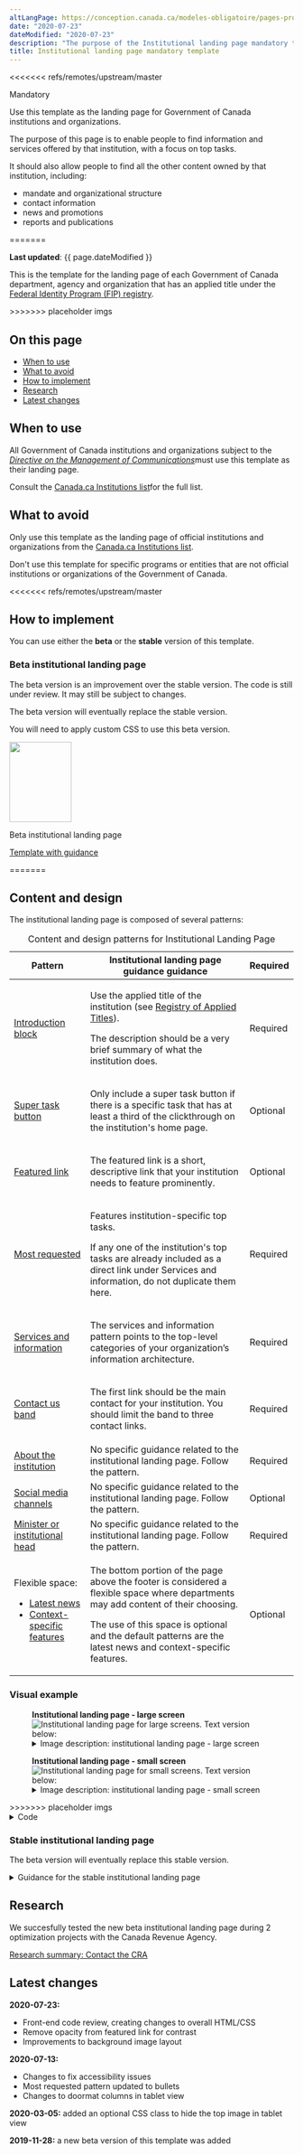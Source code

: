 ```yaml
---
altLangPage: https://conception.canada.ca/modeles-obligatoire/pages-profil-institutionnel.html
date: "2020-07-23"
dateModified: "2020-07-23"
description: "The purpose of the Institutional landing page mandatory template is to enable people to find information and services offered by that institution, with a focus on top tasks."
title: Institutional landing page mandatory template
---
```

<<<<<<< refs/remotes/upstream/master
<p><span class="label label-danger">Mandatory</span></p>
<p>Use this template as the landing page for Government of Canada institutions and organizations.</p>
<p>The purpose of this page is to enable people to find information and services offered by that institution, with a focus on top tasks.</p>
<p>It should also allow people to find all the other content owned by that institution, including:</p>
<ul>
  <li>mandate and organizational structure</li>
  <li>contact information</li>
  <li>news and promotions</li>
  <li>reports and publications</li>
</ul>
=======
<p><strong>Last updated</strong>: {{ page.dateModified }}</p>
<p>This is the template for the landing page of each Government of Canada department, agency and organization that has an applied title under the <a href="https://www.tbs-sct.canada.ca/ap/fip-pcim/reg-eng.asp">Federal Identity Program (FIP) registry</a>.</p>
<div class="pattern-demo mrgn-tp-lg mrgn-bttm-xl"><img src="../images/ilp-cropped.png" class="img-responsive" alt="" /></div>
>>>>>>> placeholder imgs
<section>
  <h2>On this page</h2>
  <ul>
    <li><a href="#use">When to use</a></li>
    <li><a href="#avoid">What to avoid</a></li>
    <li><a href="#specifications">How to implement</a></li>
    <li><a href="#research">Research</a></li>
    <li><a href="#changes">Latest changes</a></li>
  </ul>
</section>
<section>
  <h2 id="use">When to use</h2>
  <p>All Government of Canada institutions and organizations subject to the <a href="http://www.tbs-sct.gc.ca/pol/doc-eng.aspx?id=30682"><cite>Directive on the Management of Communications</cite></a>must use this template as their landing page.
  <p>Consult the <a href="https://www.canada.ca/en/government/about/design-system/institutions-list.html">Canada.ca Institutions list</a>for the full list.</p>
  </p>
</section>
<section>
  <h2 id="avoid">What to avoid</h2>
  <p>Only use this template as the landing page of official institutions and organizations from the <a href="https://www.canada.ca/en/government/about/design-system/institutions-list.html">Canada.ca Institutions list</a>.</p>
  <p>Don't use this template for specific programs or entities that are not official institutions or organizations of the Government of Canada.</p>
</section>
<section>
<<<<<<< refs/remotes/upstream/master
  <h2 id="specifications">How to implement</h2>
  <p>You can use either the <strong>beta</strong> or the <strong>stable</strong> version of this template.</p>
  <section>
    <h3>Beta institutional landing page</h3>
    <p>The beta version is an improvement over the stable version. The code is still under review. It may still be subject to changes.</p>
    <p>The beta version will eventually replace the stable version.</p>
    <p>You will need to apply custom CSS to use this beta version.</p>
    <div class="row mrgn-tp-lg mrgn-bttm-lg">
      <div class="col-xs-10 col-md-8 col-lg-8">
        <div class="gc-dwnld">
          <div class="row">
            <div class="col-xs-10 col-sm-3 col-lg-2">
              <p><a class="gc-dwnld-lnk" href="../coded-layout/institutional_landing_page_guidance.html"><img alt="" class="thumbnail gc-dwnld-img" height="142" src="../images/ip-img-cropped.png" width="110"/></a></p>
            </div>
            <div class="col-xs-12 col-sm-9 col-lg-10">
              <p class="mrgn-tp-md lead"><span>Beta institutional landing page</span></p>
              <p><a class="btn btn-call-to-action" href="../coded-layout/institutional_landing_page_guidance.html">Template with guidance</a></p>
            </div>
          </div>
        </div>
      </div>
=======
    <h2 id="design">Content and design</h2>
    <p>The institutional landing page is composed of several patterns:</p>
   <div class="row mrgn-tp-lg">
  <div class="col-md-12">
    <div class="panel panel-default">
      <table class="table table-striped" id="ilp-01" aria-live="polite">
        <caption class="wb-inv">
        Content and design patterns for Institutional Landing Page
        </caption>
        <thead>
          <tr>
            <th class="col-md-3">Pattern</th>
            <th class="col-md-7">Institutional landing page guidance guidance</th>
            <th class="col-md-2 text-center">Required</th>
          </tr>
        </thead>
        <tbody>
          <tr>
            <td><a href="#">Introduction block</a></td>
            <td><p>Use the applied title of the institution (see <a href="https://www.tbs-sct.gc.ca/hgw-cgf/oversight-surveillance/communications/fip-pcim/reg-eng.asp">Registry of Applied Titles</a>).</p>
              <p>The description should be a very brief summary of what the institution does.</p></td>
            <td class="text-center"><span class="far fa-check-circle text-success"></span><span class="wb-inv"> Required</span></td>
          </tr>
          <tr>
            <td><a href="#">Super task button</a></td>
            <td><p>Only include a super task button if there is a specific task that has at least a third of the clickthrough on the institution's home page.</p></td>
            <td class="text-center">Optional</td>
          </tr>
          <tr>
            <td><a href="#">Featured link</a></td>
            <td><p>The featured link is a short, descriptive link that your institution needs to feature prominently.</p></td>
            <td class="text-center">Optional</td>
          </tr>
          <tr>
            <td><a href="#">Most requested</a></td>
            <td><p>Features institution-specific top tasks.</p>
              <p>If any one of the institution's top tasks are already included as a direct link under Services and information, do not duplicate them here.</p></td>
            <td class="text-center"><span class="far fa-check-circle text-success"></span><span class="wb-inv"> Required</span></td>
          </tr>
          <tr>
            <td><a href="#">Services and information</a></td>
            <td><p>The services and information pattern points to the top-level categories of your organization’s information architecture.</p></td>
            <td class="text-center"><span class="far fa-check-circle text-success"></span><span class="wb-inv"> Required</span></td>
          </tr>
          <tr>
            <td><a href="#">Contact us band</a></td>
            <td><p>The first link should be the main contact for your institution. You should limit the band to three contact links.</p></td>
            <td class="text-center"><span class="far fa-check-circle text-success"></span><span class="wb-inv"> Required</span></td>
          </tr>
          <tr>
            <td><a href="#">About the institution</a></td>
            <td>No specific guidance related to the institutional landing page. Follow the pattern.</td>
            <td class="text-center"><span class="far fa-check-circle text-success"></span><span class="wb-inv"> Required</span></td>
          </tr>
          <tr>
            <td><a href="#">Social media channels</a></td>
            <td>No specific guidance related to the institutional landing page.  Follow the pattern.</td>
            <td class="text-center">Optional</td>
          </tr>
          <tr>
            <td><a href="#">Minister or institutional head</a></td>
            <td>No specific guidance related to the institutional landing page. Follow the pattern.</td>
            <td class="text-center"><span class="far fa-check-circle text-success"></span><span class="wb-inv"> Required</span></td>
          </tr>
          <tr>
            <td>Flexible space:<br>
            <ul>
            <li><a href="">Latest news</a></li>
            <li><a href="">Context-specific features</a></li>
            </ul>
            </td>
            <td><p>The bottom portion of the page above the footer is considered a flexible space where departments may add content of their choosing.</p>
              <p>The use of this space is optional and the default patterns are the latest news and context-specific features.</p></td>
            <td class="text-center">Optional</td>
          </tr>
        </tbody>
      </table>
    </div>
  </div>
</div>
    <h3>Visual example</h3>
      <div class="pattern-demo mrgn-tp-md mrgn-bttm-md">
        <figure class="mrgn-tp-md mrgn-bttm-lg">
            <figcaption><b>Institutional landing page - large screen</b></figcaption>
            <img src="../images/ilp-large.png" class="img-responsive" alt="Institutional landing page for large screens. Text version below:" />
            <details>
                <summary class="wb-toggle" data-toggle='{"print":"on"}'>Image description: institutional landing page - large screen </summary>
                <p>At the top of the page is an introduction block which includes an h1 titled [Institution name]. It is underlined with a short thick red line. Below the heading is a short description of the institution’s mandate.</p>
                <p>Following the introduction block there is a supertask button which is a green rectangle with the words Super task button [optional].</p>
                <p>Below this is the featured link pattern. It is contained within a horizontal blue band that stretches the entire length of the screen. Within the band is white, underlined text that reads: Featured link [optional].</p>
                <p>The next item on the page is the most requested pattern. It is contained within a light grey band that stretches the entire length of the screen. Within the band are the words Most requested in black text. This is followed by two columns of links. Each column contains three links in a bulleted list. The placeholder text for each link is [Top task hyperlink].</p>
                <p>Below this is the services and information pattern. It is composed of nine separate doormats displayed across three columns and three rows. Each doormat has a linked placeholder heading that says [Hyperlink text]. Below the heading there is a placeholder description which contains the following instructions: Use action verbs, or simply list keywords to summarize the information or tasks that can be accomplished on the page it links to.</p>
                <p>The next item on the page is the contact us pattern. It consists of a horizontal light grey band with a Contact us heading followed by three links in a single row. The first link is Contact [Institution], the following links are placeholders for top contact tasks. </p>
                <p>The contact us band is followed by the about the institution pattern on the left and the social media channels pattern on the right. The about the institution links appear in a section with the heading “About the [Institution]”.  The design organizes bolded links in a bulleted list that spans across two columns. The first column has:</p>
                <ul>
                  <li>Mandate</li>
                  <li>Organizational structure</li>
                  <li>Transparency</li>
                  <li>Accessibility</li>
                </ul>
                <p>The second column has:</p>
                  <ul>
                  <li>Reports</li>
                  <li>Compliance</li>
                  <li>Enforcements notifications</li>
                  <li>[Institutional link]</li>
                  <li>More: About the [institution] (Note: “more” is not linked) </li>
                </ul>
                <p>The social media channels pattern begins with the heading “On social media”.  Below the heading, is a vertical list with associated icons and labels:</p>
                <ul>
                <li>Facebook icon followed by the placeholder text FacebookPageName</li>
                <li>Twitter icon followed by the placeholder text @TwitterAccount</li>
                <li>Youtube icon followed by the placeholder text  YouTubeName</li>
                <li>Instagram icon followed by the placeholder text InstagramName</li>
                <li>LinkedIn icon followed by the placeholder text LinkedInName</li>
                </ul>
                <p>The next item that appears on the page is the minister or institutional head pattern.  The pattern appears in 2 columns with the heading “Minister(s)”.</p>
                <p>The first column presents a placeholder for an institutional head’s image on the left. The dimensions for the image are 200px x 250px. Information on the right includes:</p>
                <ul>
                <li>The Honourable [Minister name] (link)</li>
                <li>[Official title] (text)</li>
                <li>List item: Mandate letter [optional] (link)</li>
                <li>List item: Briefing book [optional] (link)</li>
                </ul>
                <p>The second column presents a placeholder for an institutional head’s image on the left.  The dimensions for the image are 200px x 250px. Information on the right includes:</p>
                <ul>
                <li>The Honourable [Minister name] (link)</li>
                <li>[Official title] (text)</li>
                <li>List item: Mandate letter [optional - single item] (link)</li>
                </ul>
                <p>Below this pattern is the latest news pattern on the left and context-specific features pattern on the right. The latest news pattern has a heading that reads “News” followed by three groupings of text. Each grouping has bold, linked placeholder text that reads [News title] followed by placeholder text for the date on a new line. The date format displayed is YYYY-MM-DD HH:MM. After the three groupings of text there is another line of text that reads “More: [Institution] news”. The words “[Institution] news” are linked.</p>
                <p>The context-specific features pattern is composed of a heading titled “Features” followed by two feature placeholders in a horizontal row. Each have an image placeholder surrounded by a light grey background. Within the image placeholder are the prescribed image dimensions: 360px x 203px. Below each image placeholder on the grey background is a placeholder link that reads [Feature hyperlink text]. Underneath is the following placeholder text: Brief description of the feature being promoted. </p>
            </details>
        </figure>
    </div>
      <div class="pattern-demo mrgn-tp-md mrgn-bttm-md">
        <figure class="mrgn-tp-md mrgn-bttm-lg">
            <figcaption><b>Institutional landing page - small screen</b></figcaption>
            <img src="../images/ilp-small.png" class="img-responsive" alt="Institutional landing page for small screens. Text version below:" />
            <details>
                <summary class="wb-toggle" data-toggle='{"print":"on"}'>Image description: institutional landing page - small screen</summary>
                <p>At the top of the page is an introduction block which includes an h1 titled [Institution name]. It is underlined with a short thick red line. Below the heading is a short description of the institution’s mandate.</p>
                <p>Following the introduction block there is a supertask button which is a green rectangle with the words Super task button [optional]. </p>
                <p>Below this is the featured link pattern. It is contained within a horizontal blue band that stretches the entire length of the screen. Within the band is white, underlined text that reads: Featured link [optional].</p>
                <p>The next item on the page is the most requested pattern. It is contained within a light grey band that stretches the entire length of the screen. Within the band are the words Most requested in black text. This is followed by a single list of links in a bulleted list. The placeholder text for each link is [Top task hyperlink].</p>
                <p>Below this is the services and information pattern. It is composed of nine separate doormats that are vertically stacked on each other. Each doormat has linked placeholder headings that say [Hyperlink text]. Below the headings there are placeholder descriptions which contain the following instructions: Use action verbs, or simply list keywords to summarize the information or tasks that can be accomplished on the page it links to. </p>
                <p>The next item on the page is the contact us pattern. It is contained within a light grey band that stretches the entire length of the screen. There is a “Contact us” heading followed by three links in a vertical row. The first link is Contact [Institution], the following links are placeholders for top contact tasks.</p>
                <p>The contact us band is followed by the about the institution pattern. It consists of a  heading “About the [Institution]”. Followed by nine bolded links: </p>
                <ul>
                  <li>Mandate</li>
                  <li>Organizational structure</li>
                  <li>Transparency</li>
                  <li>Accessibility</li>
                  <li>Reports</li>
                  <li>Compliance</li>
                  <li>Enforcements notifications</li>
                  <li>[Institutional link]</li>
                  <li>More: About the [institution] (Note: “more” is not linked) </li>
                </ul>
                <p>Below the about the institution pattern is the social media channels pattern. It begins with the heading “On social media”.  Below the heading, is a vertical list with associated icons and labels:</p>
                <ul>
                <li>Facebook icon followed by the placeholder text FacebookPageName</li>
                <li>Twitter icon followed by the placeholder text @TwitterAccount</li>
                <li>Youtube icon followed by the placeholder text  YouTubeName</li>
                <li>Instagram icon followed by the placeholder text InstagramName</li>
                <li>LinkedIn icon followed by the placeholder text LinkedInName</li>
                </ul>
                <p>The next item that appears on the page is the Minister or institutional head pattern.  The pattern begins with the heading “Minister(s)” and is followed by two items.</p>
                <p>The first item begins with a linked heading “The Honourable [Minister name]” followed by an image placeholder with the prescribed dimensions of 200px x 250px.  Below the image is the text [Official title]. This is followed by a bulleted list with the following two linked items:</p>
                <ul>
                <li>Mandate letter [optional] (link)</li>
                <li>Briefing book [optional] (link)</li>
                </ul>
                <p>The second item begins with a linked heading “The Honourable [Minister name] followed by an image placeholder with the prescribed dimensions of 200px x 250px.  Below the image is the text [Official title]. This is followed by the following linked item:</p>
                <ul>
                <li>List item: Mandate letter [optional - single item] (link)</li>
                </ul>
                <p>Below this pattern is the latest news pattern. It has a heading that reads “News” followed by three groupings of text. Each grouping has bold, linked placeholder text that reads [News title] followed by placeholder text for the date on a new line. The date format displayed is YYYY-MM-DD HH:MM. After the three groupings of text there is another line of text that reads “More: [Institution] news”. The words “[Institution] news” are linked.</p>
                <p>The next item on the page is the context-specific features pattern. It is composed of a heading titled “Features” followed by two items. Each item has an image placeholder surrounded by a light grey background. Within the image placeholder are the prescribed image dimensions: 360px x 203px. Below each image placeholder on the grey background is a placeholder link that reads [Feature hyperlink text]. Underneath is the following placeholder text: Brief description of the feature being promoted.</p>
            </details>
        </figure>
>>>>>>> placeholder imgs
    </div>
    <details>
      <summary>Code</summary>
      <span id="code"></span>
      <div class="wb-tabs">
        <div class="tabpanels">
          <details id="details-panel1">
            <summary>HTML</summary>
            <pre><code>&lt;div class="provisional bg-cover bg-right bg-hide-sm bg-hide-xs mrgn-tp-md pb-3" data-bgimg="put your image link here"&gt;
				&lt;div class="container"&gt;
					&lt;div class="row"&gt;
						&lt;div class="col-md-7"&gt;
							&lt;h1 property="name" id="wb-cont"&gt;[Institution name]&lt;/h1&gt;
							&lt;p&gt;Short description of the institution’s mandate.&lt;/p&gt;
							&lt;a class="provisional btn btn-call-to-action" href="#"&gt;Super task button [optional]&lt;/a&gt;
						&lt;/div&gt;
						&lt;div class="clearfix"&gt;&lt;/div&gt;
					&lt;/div&gt;
				&lt;/div&gt;
			&lt;/div&gt;
			&lt;section class="provisional gc-featured-lnk"&gt;
				&lt;div class="container"&gt;
					&lt;h2 class="wb-inv"&gt;Featured link&lt;/h2&gt;
					&lt;a class="h5" href="#"&gt;Featured link [optional]&lt;/a&gt;
				&lt;/div&gt;
			&lt;/section&gt;
			&lt;section class="provisional most-requested-bullets well well-sm brdr-0"&gt;
				&lt;div class="container"&gt;
					&lt;div class="row"&gt;
						&lt;div class="pddng-r-0 col-md-2"&gt;
							&lt;h2 class="mrgn-tp-md"&gt;Most requested&lt;/h2&gt;
						&lt;/div&gt;
						&lt;div class="col-md-10"&gt;
							&lt;ul class="wb-eqht mrgn-tp-md mrgn-bttm-md colcount-md-2"&gt;
								&lt;li&gt;&lt;a href="#"&gt;[Top task hyperlink]&lt;/a&gt;&lt;/li&gt;
								&lt;li&gt;&lt;a href="#"&gt;[Top task hyperlink]&lt;/a&gt;&lt;/li&gt;
								&lt;li&gt;&lt;a href="#"&gt;[Top task hyperlink]&lt;/a&gt;&lt;/li&gt;
								&lt;li&gt;&lt;a href="#"&gt;[Top task hyperlink]&lt;/a&gt;&lt;/li&gt;
								&lt;li&gt;&lt;a href="#"&gt;[Top task hyperlink]&lt;/a&gt;&lt;/li&gt;
								&lt;li&gt;&lt;a href="#"&gt;[Top task hyperlink]&lt;/a&gt;&lt;/li&gt;
							&lt;/ul&gt;
						&lt;/div&gt;
					&lt;/div&gt;
				&lt;/div&gt;
			&lt;/section&gt;
			&lt;section class="gc-srvinfo col-md-12 mrgn-bttm-lg"&gt;
				&lt;div class="container"&gt;
					&lt;div class="row"&gt;
						&lt;h2 class="wb-inv"&gt;Services and information&lt;/h2&gt;
						&lt;div class="wb-eqht"&gt;
							&lt;div class="col-lg-4 col-md-6"&gt;
								&lt;h3&gt;&lt;a href="#"&gt;[Hyperlink text]&lt;/a&gt;&lt;/h3&gt;
								&lt;p&gt;Use action verbs, or simply list keywords to summarize the information or tasks that can be accomplished on the page it links to.&lt;/p&gt;
							&lt;/div&gt;
							&lt;div class="col-lg-4 col-md-6"&gt;
								&lt;h3&gt;&lt;a href="#"&gt;[Hyperlink text]&lt;/a&gt;&lt;/h3&gt;
								&lt;p&gt;Use action verbs, or simply list keywords to summarize the information or tasks that can be accomplished on the page it links to.&lt;/p&gt;
							&lt;/div&gt;
							&lt;div class="col-lg-4 col-md-6"&gt;
								&lt;h3&gt;&lt;a href="#"&gt;[Hyperlink text]&lt;/a&gt;&lt;/h3&gt;
								&lt;p&gt;Use action verbs, or simply list keywords to summarize the information or tasks that can be accomplished on the page it links to.&lt;/p&gt;
							&lt;/div&gt;
							&lt;div class="col-lg-4 col-md-6"&gt;
								&lt;h3&gt;&lt;a href="#"&gt;[Hyperlink text]&lt;/a&gt;&lt;/h3&gt;
								&lt;p&gt;Use action verbs, or simply list keywords to summarize the information or tasks that can be accomplished on the page it links to.&lt;/p&gt;
							&lt;/div&gt;
							&lt;div class="col-lg-4 col-md-6"&gt;
								&lt;h3&gt;&lt;a href="#"&gt;[Hyperlink text]&lt;/a&gt;&lt;/h3&gt;
								&lt;p&gt;Use action verbs, or simply list keywords to summarize the information or tasks that can be accomplished on the page it links to.&lt;/p&gt;
							&lt;/div&gt;
							&lt;div class="col-lg-4 col-md-6"&gt;
								&lt;h3&gt;&lt;a href="#"&gt;[Hyperlink text]&lt;/a&gt;&lt;/h3&gt;
								&lt;p&gt;Use action verbs, or simply list keywords to summarize the information or tasks that can be accomplished on the page it links to.&lt;/p&gt;
							&lt;/div&gt;
							&lt;div class="col-lg-4 col-md-6"&gt;
								&lt;h3&gt;&lt;a href="#"&gt;[Hyperlink text]&lt;/a&gt;&lt;/h3&gt;
								&lt;p&gt;Use action verbs, or simply list keywords to summarize the information or tasks that can be accomplished on the page it links to.&lt;/p&gt;
							&lt;/div&gt;
							&lt;div class="col-lg-4 col-md-6"&gt;
								&lt;h3&gt;&lt;a href="#"&gt;[Hyperlink text]&lt;/a&gt;&lt;/h3&gt;
								&lt;p&gt;Use action verbs, or simply list keywords to summarize the information or tasks that can be accomplished on the page it links to.&lt;/p&gt;
							&lt;/div&gt;
							&lt;div class="col-lg-4 col-md-6"&gt;
								&lt;h3&gt;&lt;a href="#"&gt;[Hyperlink text]&lt;/a&gt;&lt;/h3&gt;
								&lt;p&gt;Use action verbs, or simply list keywords to summarize the information or tasks that can be accomplished on the page it links to.&lt;/p&gt;
							&lt;/div&gt;
							&lt;div class="clearfix"&gt;&lt;/div&gt;
						&lt;/div&gt;
					&lt;/div&gt;
				&lt;/div&gt;
			&lt;/section&gt;
			&lt;div class="clearfix"&gt;&lt;/div&gt;
			&lt;section class="well well-sm brdr-0 mrgn-bttm-0"&gt;
				&lt;div class="container"&gt;
					&lt;div class="wb-eqht"&gt;
						&lt;h2 class="h3 mrgn-tp-md"&gt;Contact us&lt;/h2&gt;
						&lt;ul class="provisional list-bld list-unstyled mrgn-tp-lg lst-spcd-2 colcount-md-3"&gt;
							&lt;li&gt;&lt;a href="#"&gt;Contact [Institution]&lt;/a&gt;&lt;/li&gt;
							&lt;li&gt;&lt;a href="#"&gt;[Top contact task 2]&lt;/a&gt;&lt;/li&gt;
							&lt;li&gt;&lt;a href="#"&gt;[Top contact task 3]&lt;/a&gt;&lt;/li&gt;
						&lt;/ul&gt;
					&lt;/div&gt;
					&lt;div class="row"&gt;
						&lt;section class="col-md-8 pull-left mrgn-bttm-lg"&gt;
							&lt;h2 class="h3 mrgn-tp-md"&gt;About the [Institution]&lt;/h2&gt;
							&lt;ul class="provisional list-bld list-unstyled mrgn-tp-lg lst-spcd-2 colcount-md-2"&gt;
								&lt;li&gt;&lt;a href="#"&gt;Mandate&lt;/a&gt;&lt;/li&gt;
								&lt;li&gt;&lt;a href="#"&gt;Organizational structure&lt;/a&gt;&lt;/li&gt;
								&lt;li&gt;&lt;a href="#"&gt;Transparency&lt;/a&gt;&lt;/li&gt;
								&lt;li&gt;&lt;a href="#"&gt;Job opportunities&lt;/a&gt;&lt;/li&gt;
								&lt;li&gt;&lt;a href="#"&gt;Reports&lt;/a&gt;&lt;/li&gt;
								&lt;li&gt;&lt;a href="#"&gt;Compliance&lt;/a&gt;&lt;/li&gt;
								&lt;li&gt;&lt;a href="#"&gt;Enforcement notifications&lt;/a&gt;&lt;/li&gt;
								&lt;li&gt;&lt;a href="#"&gt;[Institutional link]&lt;/a&gt;&lt;/li&gt;
								&lt;li&gt;&lt;a href="#"&gt;[Institutional link]&lt;/a&gt;&lt;/li&gt;
								&lt;li&gt;More: &lt;a href="#"&gt;About the [Institution]&lt;/a&gt;&lt;/li&gt;
							&lt;/ul&gt;
						&lt;/section&gt;
						&lt;div class="provisional col-md-4 col-sm-5 pull-right xs-left"&gt;
							&lt;section class="lnkbx"&gt;
								&lt;h2 class="h3"&gt;Minister&lt;/h2&gt;
								&lt;p&gt;
									&lt;a href="#"&gt;[(Honourable) first and last name]&lt;/a&gt;&lt;br&gt;
									&lt;small&gt;Minister's official title&lt;/small&gt;
								&lt;/p&gt;
								&lt;p&gt;
									&lt;a href="#"&gt;[(Honourable) first and last name]&lt;/a&gt;&lt;br&gt;
									&lt;small&gt;Minister's official title&lt;/small&gt;
								&lt;/p&gt;
								&lt;p&gt;
									&lt;a href="#"&gt;[(Honourable) first and last name]&lt;/a&gt;&lt;br&gt;
									&lt;small&gt;Minister's official title&lt;/small&gt;
								&lt;/p&gt;
							&lt;/section&gt;
							&lt;section class="provisional followus"&gt;
								&lt;h2 class="mrgn-tp-lg h3"&gt;Follow us&lt;/h2&gt;
								&lt;ul&gt;
									&lt;li&gt;&lt;a href="#" class="facebook" rel="external"&gt;&lt;span class="wb-inv"&gt;Facebook&lt;/span&gt;&lt;/a&gt;&lt;/li&gt;
									&lt;li&gt;&lt;a href="#" class="twitter" rel="external"&gt;&lt;span class="wb-inv"&gt;Twitter&lt;/span&gt;&lt;/a&gt;&lt;/li&gt;
									&lt;li&gt;&lt;a href="#" class="youtube" rel="external"&gt;&lt;span class="wb-inv"&gt;YouTube&lt;/span&gt;&lt;/a&gt;&lt;/li&gt;
									&lt;li&gt;&lt;a href="#" class="linkedin" rel="external"&gt;&lt;span class="wb-inv"&gt;LinkedIn&lt;/span&gt;&lt;/a&gt;&lt;/li&gt;
								&lt;/ul&gt;
							&lt;/section&gt;
						&lt;/div&gt;
						&lt;div class="clearfix"&gt;&lt;/div&gt;
					&lt;/div&gt;
				&lt;/div&gt;
			&lt;/section&gt;
			&lt;div class="container"&gt;
				&lt;div class="row"&gt;
					&lt;section class="col-md-4 wb-feeds limit-3 gc-nws"&gt;
						&lt;h2 class="h3"&gt;News&lt;/h2&gt;
						&lt;!-- demonstrate the look - use json feed where applicable --&gt;
						&lt;ul class="feeds-cont list-unstyled lst-spcd feed-active"&gt;
							&lt;li&gt;&lt;a href="#"&gt;[News title]&lt;/a&gt;&lt;br&gt; &lt;small class="feeds-date"&gt;YYYY-MM-DD HH:MM&lt;/small&gt;&lt;/li&gt;
							&lt;li&gt;&lt;a href="#"&gt;[News title]&lt;/a&gt;&lt;br&gt; &lt;small class="feeds-date"&gt;YYYY-MM-DD HH:MM&lt;/small&gt;&lt;/li&gt;
							&lt;li&gt;&lt;a href="#"&gt;[News title]&lt;/a&gt;&lt;br&gt; &lt;small class="feeds-date"&gt;YYYY-MM-DD HH:MM&lt;/small&gt;&lt;/li&gt;
						&lt;/ul&gt;
						&lt;!-- json feed for news example
						&lt;ul class="feeds-cont list-unstyled lst-spcd"&gt;
							&lt;li&gt; &lt;a data-ajax="https://www.canada.ca/content/canadasite/api/nws/fds/en/web-feeds/revenue-agency.json" href="https://www.canada.ca/en/revenue-agency.atom.xml" rel="external"&gt;Canada Revenue Agency news items&lt;/a&gt; &lt;/li&gt;
						&lt;/ul&gt;--&gt;
						&lt;p&gt;More: &lt;a href="#" class="admin"&gt;[Institution] news&lt;/a&gt;&lt;/p&gt;
					&lt;/section&gt;
					&lt;section class="col-md-8 gc-prtts"&gt;
						&lt;h2 class="h3"&gt;Features&lt;/h2&gt;
						&lt;div class="row wb-eqht gc-srvinfo"&gt;
							&lt;div class="col-sm-6"&gt;
								&lt;div class="well well-sm brdr-rds-0 eqht-trgt"&gt;
									&lt;img class="img-responsive full-width" src="https://wet-boew.github.io/themes-dist/GCWeb/img/360x203.png" alt=""&gt;
									&lt;h3 class="h5"&gt;&lt;a href="#" class="stretched-link"&gt;[Feature hyperlink text]&lt;/a&gt;&lt;/h3&gt;
									&lt;p&gt;Brief description of the feature being promoted.&lt;/p&gt;
								&lt;/div&gt;
							&lt;/div&gt;
							&lt;div class="col-sm-6"&gt;
								&lt;div class="well well-sm brdr-rds-0 eqht-trgt"&gt;
									&lt;img class="img-responsive full-width" src="https://wet-boew.github.io/themes-dist/GCWeb/img/360x203.png" alt=""&gt;
									&lt;h3 class="h5"&gt;&lt;a href="#" class="stretched-link"&gt;[Feature hyperlink text]&lt;/a&gt;&lt;/h3&gt;
									&lt;p&gt;Brief description of the feature being promoted.&lt;/p&gt;
								&lt;/div&gt;
							&lt;/div&gt;
						&lt;/div&gt;
					&lt;/section&gt;
				&lt;/div&gt;
			&lt;/div&gt;</code></pre>
          </details>
          <details id="details-panel2">
            <summary>CSS</summary>
            <pre><code>.provisional.bg-cover {
	background-size: cover;
}

.provisional.bg-right {
	background-position: right;
}

.provisional.pb-3 {
	padding-bottom: 15px;
}

.provisional.btn-call-to-action {
	font-size: 1em;
}

.provisional.gc-featured-lnk {
	background: #31708f;
	margin-bottom: 0em;
	padding-top:20px;
	padding-bottom:20px;
}

.provisional.gc-featured-lnk a {
	color:#fff
}

ul.feeds-cont li a {
	font-weight: bold;
}

.provisional.most-requested-bullets li {
	font-family: 'Lato', sans-serif;
	font-size: 17px;
	font-weight: 600;
	line-height: 26px;
	margin-top: 0
}

.provisional.most-requested-bullets .pddng-r-0 {
	padding-right: 0px;
}

.provisional.most-requested-bullets h2 {
	font-size: 1.2em;
}

.provisional.list-bld {
	font-weight: 600;
}

.provisional.followus h2 {
	font-size: 1.1em;
	margin-top: 10px;
}

.provisional.followus {
	padding: 0;
}

.provisional.followus h2 {
	display: block;
}

.provisional.followus h2,
.provisional.followus ul {
	margin-left: 0;
}

.provisional.followus-vertical {
	line-height: 0em;
}

.provisional.followus-vertical,
.provisional.followus {
	background-color: transparent;
}

.provisional.followus-vertical a {
	text-decoration: none;
}

.provisional.followus-vertical ul {
	display: block;
	list-style-type: none;
	margin-block-start: 1em;
	padding-inline-start: 1em;
	font-size: 16px;
	margin-block-end: 0em;
}

.provisional.followus-vertical ul li {
	margin-bottom: 15px;
}

.provisional.followus-vertical ul li:last-child {
	margin-bottom: 0px;
}

.provisional.followus-vertical ul li a {
	border: none;
	padding: 0px 5px;
}

.provisional.followus ul li a {
	border: none;
}

.provisional .social-lnk {
	position: relative;
	bottom:-18px;
	left:45px;
}

.provisional.followus-vertical li {
	display: block;
	background-position: left;
}

.provisional.followus .facebook,
.provisional.followus .twitter,
.provisional.followus .youtube,
.provisional.followus .instagram,
.provisional.followus .linkedin {
	display: block;
	height: 38px;
	width: 38px;
}
/* remove this section if you do not want the new icons */

.provisional.followus .facebook {
	background: url("https://design.canada.ca/images/social-media/facebook.png") 0 0 / cover no-repeat;
}
.provisional.followus .twitter {
	background: url("https://design.canada.ca/images/social-media/twitter.png") 0 0 / cover no-repeat;
}
.provisional.followus .youtube {
	background: url("https://design.canada.ca/images/social-media/youtube.png") 0 0 / cover no-repeat;
}
.provisional.followus .instagram {
	background: url("https://design.canada.ca/images/social-media/instagram.png") 0 0 / cover no-repeat;
}
.provisional.followus .linkedin {
	background: url("https://design.canada.ca/images/social-media/linkedin.png") 0 0 / cover no-repeat;
}
/* end of new social media icons */


@media screen and (max-width: 767px) {
	.provisional.bg-hide-xs {
		background-image: url("none") !important;
	}

	.provisional.btn-call-to-action {
		font-size: .9em;
	}

	.provisional.xs-left {
		float: left !important;
	}
}

@media (min-width:768px) and (max-width:991px) {
	.provisional.bg-hide-sm {
		background-image: url("none") !important;
	}
}</code></pre>
          </details>
        </div>
      </div>
    </details>
  </section>
  <div class="clearfix"></div>
  <section>
    <h3>Stable institutional landing page</h3>
    <p>The beta version will eventually replace this stable version.</p>
    <details>
      <summary>Guidance for the stable institutional landing page</summary>
      <h3 id="profile">Profile page</h3>
      <div class="btn-group mrgn-bttm-sm">
        <button class="btn btn-default wb-toggle" data-toggle='{"selector": "details", "parent": "#template-elements", "type": "on"}' type="button">Expand All</button>
        <button class="btn btn-default wb-toggle" data-toggle='{"selector": "details", "parent": "#template-elements", "type": "off"}' type="button">Collapse All</button>
      </div>
      <div class="row">
        <div class="col-lg-6 pull-right">
          <figure class="mrgn-bttm-lg">
            <figcaption class="text-center"><b>Profile page template</b></figcaption>
            <img alt="Template of institutional profile page for large institutions showing sections that make up its structure. Read top to bottom and left to right. Specifications detailed below." class="full-width" src="https://www.canada.ca/content/dam/tbs-sct/images/government-communications/canada-content-style-guide/institutional-profile-eng.jpg"/></figure>
        </div>
        <div class="col-lg-6 pull-left">
          <div id="template-elements">
            <section>
              <h4>1: Institution name</h4>
              <p><span class="label label-danger">Mandatory</span></p>
              <p>Provides the applied title of the institution</p>
              <ul class="list-unstyled">
                <li id="element1">
                  <details class="mrgn-bttm-sm">
                    <summary class="wb-toggle" data-toggle='{"print":"on"}'><strong>Content</strong></summary>
                    <ul>
                      <li>use the applied title of the institution, as specified in the <a href="https://www.tbs-sct.gc.ca/hgw-cgf/oversight-surveillance/communications/fip-pcim/reg-eng.asp">Registry of Applied Titles</a></li>
                      <li>use the legal title if the applied title is not available</li>
                      <li>do not use acronyms or abbreviations</li>
                    </ul>
                  </details>
                </li>
                <li id="element2">
                  <details class="mrgn-bttm-sm">
                    <summary class="wb-toggle" data-toggle='{"print":"on"}'><strong>Presentation</strong></summary>
                    <ul>
                      <li>institutional profile title must be a unique H1</li>
                      <li>must be the first component on the page</li>
                    </ul>
                  </details>
                </li>
              </ul>
            </section>
            <section>
              <h4>2a: Insignia</h4>
              <p><span class="label label-warning">Conditional</span></p>
              <p>Provides identification of the Royal Canadian Mounted Police</p>
              <ul class="list-unstyled">
                <li id="element3">
                  <details class="mrgn-bttm-sm">
                    <summary class="wb-toggle" data-toggle='{"print":"on"}'><strong>Content</strong></summary>
                    <ul>
                      <li>this component is only allowed for the Royal Canadian Mounted Police, to display their primary approved insignia</li>
                    </ul>
                  </details>
                </li>
                <li id="element4">
                  <details class="mrgn-bttm-sm">
                    <summary class="wb-toggle" data-toggle='{"print":"on"}'><strong>Presentation</strong></summary>
                    <ul>
                      <li>the insignia appears to the right of the institutional mandate</li>
                      <li>the image is not hyperlinked</li>
                    </ul>
                  </details>
                </li>
              </ul>
            </section>
            <section>
              <h4>3: Institutional mandate</h4>
              <p><span class="label label-danger">Mandatory</span></p>
              <p>Provides 1 or 2 sentences that describe the institution’s mandate</p>
              <ul class="list-unstyled">
                <li id="element5">
                  <details class="mrgn-bttm-sm">
                    <summary class="wb-toggle" data-toggle='{"print":"on"}'><strong>Content</strong></summary>
                    <ul>
                      <li>lists the applied title of the institution followed by a brief, plain language overview of how the institution serves the public</li>
                      <li>keep the text short and concise</li>
                      <li>written for a grade 6-8 reading level</li>
                    </ul>
                  </details>
                </li>
                <li id="element6">
                  <details class="mrgn-bttm-sm">
                    <summary class="wb-toggle" data-toggle='{"print":"on"}'><strong>Presentation</strong></summary>
                    <ul>
                      <li>the institutional mandate appears directly below the institutional profile page title</li>
                    </ul>
                  </details>
                </li>
              </ul>
            </section>
            <section>
              <h4>4: Institutional social media channels</h4>
              <p><span class="label label-warning">Conditional</span></p>
              <p>Features institution-specific social media channels</p>
              <ul class="list-unstyled">
                <li id="element7">
                  <details class="mrgn-bttm-sm">
                    <summary class="wb-toggle" data-toggle='{"print":"on"}'><strong>Content</strong></summary>
                    <ul>
                      <li>this component is mandatory for all institutions listed under <a href="http://laws-lois.justice.gc.ca/eng/acts/f-11/page-30.html#h-74">Schedule I of the FAA</a>; otherwise, it is optional</li>
                      <li>use the <a href="./multi-p-ds-patterns-channels.html">Social media channels block (follow box)</a>pattern</li>
                    </ul>
                  </details>
                </li>
                <li id="element8">
                  <details class="mrgn-bttm-sm">
                    <summary class="wb-toggle" data-toggle='{"print":"on"}'><strong>Presentation</strong></summary>
                    <ul>
                      <li>appears to the right of the institutional mandate</li>
                    </ul>
                  </details>
                </li>
              </ul>
            </section>
            <section>
              <h4>5: Latest news</h4>
              <p><span class="label label-warning">Conditional</span></p>
              <p>Features current news items related to the institution</p>
              <ul class="list-unstyled">
                <li id="element9">
                  <details class="mrgn-bttm-sm">
                    <summary class="wb-toggle" data-toggle='{"print":"on"}'><strong>Content</strong></summary>
                    <ul>
                      <li>this component is mandatory for all institutions listed under <a href="http://laws-lois.justice.gc.ca/eng/acts/f-11/page-30.html#h-74">Schedule I of the FAA</a>; otherwise, it is optional</li>
                      <li>use the <a href="../common-design-patterns/latest-news.html">Latest news</a>pattern</li>
                    </ul>
                  </details>
                </li>
                <li id="element10">
                  <details class="mrgn-bttm-sm">
                    <summary class="wb-toggle" data-toggle='{"print":"on"}'><strong>Presentation</strong></summary>
                    <ul>
                      <li>appears below “Institutional social media channels”</li>
                    </ul>
                  </details>
                </li>
              </ul>
            </section>
            <section>
              <h4>6: Services and information</h4>
              <p><span class="label label-danger">Mandatory</span></p>
              <p>Lists the institution-specific topics or top tasks</p>
              <ul class="list-unstyled">
                <li id="element11">
                  <details class="mrgn-bttm-sm">
                    <summary class="wb-toggle" data-toggle='{"print":"on"}'><strong>Content</strong></summary>
                    <ul>
                      <li>use the <a href="./multi-p-ds-patterns-doormat.html">Link and description</a>pattern</li>
                    </ul>
                  </details>
                </li>
                <li id="element12">
                  <details class="mrgn-bttm-sm">
                    <summary class="wb-toggle" data-toggle='{"print":"on"}'><strong>Presentation</strong></summary>
                    <ul>
                      <li>appears below the social media channels and to the left of “Most requested”</li>
                    </ul>
                  </details>
                </li>
              </ul>
            </section>
            <section>
              <h4>7: Most requested</h4>
              <p><span class="label label-warning">Conditional</span></p>
              <p>Features institution-specific top tasks</p>
              <ul class="list-unstyled">
                <li id="element13">
                  <details class="mrgn-bttm-sm">
                    <summary class="wb-toggle" data-toggle='{"print":"on"}'><strong>Content</strong></summary>
                    <ul>
                      <li>this component in mandatory to provide shortcuts to the institution's top tasks. However, it should not be used if all of the institution's top tasks are already included as direct links under Services and information.</li>
                      <li>use the <a href="./multi-p-ds-patterns-most_requested.html">Most requested</a>pattern</li>
                    </ul>
                  </details>
                </li>
                <li id="element14">
                  <details class="mrgn-bttm-sm">
                    <summary class="wb-toggle" data-toggle='{"print":"on"}'><strong>Presentation</strong></summary>
                    <ul>
                      <li>appears to the right of “Services and information”</li>
                    </ul>
                  </details>
                </li>
              </ul>
            </section>
            <section>
              <h4>8: Contact us</h4>
              <p><span class="label label-danger">Mandatory</span></p>
              <p>Provides access to institutional contact information</p>
              <ul class="list-unstyled">
                <li id="element15">
                  <details class="mrgn-bttm-sm">
                    <summary class="wb-toggle" data-toggle='{"print":"on"}'><strong>Content</strong></summary>
                    <ul>
                      <li>go to <a href="../common-design-patterns/contact-information.html">Contact information</a>- use either the contact address pattern or contact links pattern</li>
                    </ul>
                  </details>
                </li>
                <li id="element16">
                  <details class="mrgn-bttm-sm">
                    <summary class="wb-toggle" data-toggle='{"print":"on"}'><strong>Presentation</strong></summary>
                    <ul>
                      <li>appears below “Latest news” and to the right of “Services and information”</li>
                    </ul>
                  </details>
                </li>
              </ul>
            </section>
            <section>
              <h4>9: More information for</h4>
              <p><span class="label label-info">Optional</span></p>
              <p>Links to related audience information</p>
              <ul class="list-unstyled">
                <li id="element17">
                  <details class="mrgn-bttm-sm">
                    <summary class="wb-toggle" data-toggle='{"print":"on"}'><strong>Content</strong></summary>
                    <ul>
                      <li>use the <a href="./multi-p-ds-patterns-more_info_for.html">More information for</a>pattern</li>
                    </ul>
                  </details>
                </li>
                <li id="element18">
                  <details class="mrgn-bttm-sm">
                    <summary class="wb-toggle" data-toggle='{"print":"on"}'><strong>Presentation</strong></summary>
                    <ul>
                      <li>appears below “Most requested”</li>
                    </ul>
                  </details>
                </li>
              </ul>
            </section>
            <section>
              <h4>10: What we are doing</h4>
              <p><span class="label label-warning">Conditional</span></p>
              <p>Provides links to the institution’s program and policy development content</p>
              <ul class="list-unstyled">
                <li id="element19">
                  <details class="mrgn-bttm-sm">
                    <summary class="wb-toggle" data-toggle='{"print":"on"}'><strong>Content</strong></summary>
                    <ul>
                      <li>this component is mandatory when the institution has program and policy development content to present</li>
                      <li>use the <a href="../common-design-patterns/what-we-are-doing.html">What we are doing</a>pattern</li>
                    </ul>
                  </details>
                </li>
                <li id="element20">
                  <details class="mrgn-bttm-sm">
                    <summary class="wb-toggle" data-toggle='{"print":"on"}'><strong>Presentation</strong></summary>
                    <ul>
                      <li>appears below “Services and information”</li>
                    </ul>
                  </details>
                </li>
              </ul>
            </section>
            <section>
              <h4>11: Corporate information</h4>
              <p><span class="label label-danger">Mandatory</span></p>
              <p>Provides consistent access to key corporate information</p>
              <ul class="list-unstyled">
                <li id="element21">
                  <details class="mrgn-bttm-sm">
                    <summary class="wb-toggle" data-toggle='{"print":"on"}'><strong>Content</strong></summary>
                    <ul>
                      <li>consists of a series of links to institution-specific content not presented elsewhere on the page</li>
                      <li>heading is labelled “Corporate information”</li>
                      <li>only the “Mandate” and “Transparency” links are mandatory; all other links are optional</li>
                      <li>links must be labelled and ordered as follows:
                        <dl class="dl-horizontal">
                          <dt><strong>Mandate</strong></dt>
                          <dd>
                            <ul>
                              <li>mandatory</li>
                              <li>links to a page providing the institution’s mandate, vision and objectives</li>
                            </ul>
                          </dd>
                          <dt><strong>Programs</strong></dt>
                          <dd>
                            <ul>
                              <li>optional</li>
                              <li>links to a page providing the institution’s list of programs</li>
                            </ul>
                          </dd>
                          <dt><strong>Organizational structure</strong></dt>
                          <dd>
                            <ul>
                              <li>optional</li>
                              <li>links to a page providing the institution’s organizational chart or structure</li>
                            </ul>
                          </dd>
                          <dt><strong>Portfolio</strong></dt>
                          <dd>
                            <ul>
                              <li>optional</li>
                              <li>links to a page providing the institution’s ministerial portfolio</li>
                            </ul>
                          </dd>
                          <dt><strong>Partners</strong></dt>
                          <dd>
                            <ul>
                              <li>optional</li>
                              <li>links to a page providing the institution’s existing formal partnerships (for example, federal/provincial/territorial, international or non-governmental organizations)</li>
                            </ul>
                          </dd>
                          <dt><strong>Transparency</strong></dt>
                          <dd>
                            <ul>
                              <li>mandatory</li>
                              <li>links to institution-specific transparency information prescribed by Employment and Social Development Canada, such as forward regulatory plans and proactive disclosure</li>
                            </ul>
                          </dd>
                          <dt><strong>Job opportunities</strong></dt>
                          <dd>
                            <ul>
                              <li>optional</li>
                              <li>links to a landing page for institution-specific job opportunities</li>
                            </ul>
                          </dd>
                          <dt><strong>Service performance reporting</strong></dt>
                          <dd>
                            <ul>
                              <li>mandatory, if content exists (see <a href="../recommended-templates/institutional-service-performance-reporting-pages.html">Institutional service performance reporting pages</a>)</li>
                              <li>links to a landing page for institution-specific service performance reporting</li>
                            </ul>
                          </dd>
                        </dl>
                      </li>
                    </ul>
                  </details>
                </li>
                <li id="element22">
                  <details class="mrgn-bttm-sm">
                    <summary class="wb-toggle" data-toggle='{"print":"on"}'><strong>Presentation</strong></summary>
                    <ul>
                      <li>appears above “Features”</li>
                    </ul>
                  </details>
                </li>
              </ul>
            </section>
            <section>
              <h4>12a: Minister of a department or head of a quasi-judicial arm’s-length institution</h4>
              <p><span class="label label-warning">Conditional</span></p>
              <p>Provides a single profile for each <abbr title="Government of Canada">GC</abbr>minister or institutional head</p>
              <ul class="list-unstyled">
                <li id="element23">
                  <details class="mrgn-bttm-sm">
                    <summary class="wb-toggle" data-toggle='{"print":"on"}'><strong>Content</strong></summary>
                    <ul>
                      <li>this component is mandatory for all institutions, unless you are using the portfolio ministers component (12b)</li>
                      <li>includes hyperlinked images of either an institution’s minister(s), including associate minister(s), or its institutional head (in the case of arm’s-length or quasi-judicial institutions).
                        <ul>
                          <li>no other individuals may be displayed on the institutional profile</li>
                        </ul>
                      </li>
                      <li>images and texts are hyperlinked to the appropriate ministerial profile page (see <a href="../mandatory-templates/ministerial-profile-pages.html">Ministerial profile pages</a>)</li>
                      <li>the hyperlink text is limited to the minister’s or institutional head’s honorific (“The Honourable”) and first and last name</li>
                      <li>non-hyperlinked text is limited to the minister’s or institutional head’s official title</li>
                      <li>the following headings must be presented above the appropriate elected official:
                        <ul>
                          <li>“Minister”</li>
                          <li>“Parliamentary secretary”</li>
                          <li>“Associate minister”</li>
                        </ul>
                      </li>
                      <li>the heading of “Management” or “Ombudsman”, must be presented, as appropriate, above the senior-most public servant who is the institutional head</li>
                    </ul>
                  </details>
                </li>
                <li id="element24">
                  <details class="mrgn-bttm-sm">
                    <summary class="wb-toggle" data-toggle='{"print":"on"}'><strong>Presentation</strong></summary>
                    <ul>
                      <li>appears to the right of “Corporate information”</li>
                      <li>priority sequencing is from left to right</li>
                      <li>when more than 3 images are required, continue the list on a second row</li>
                      <li>when fewer than 3 images are required, the image must be left-aligned to the corporate information block</li>
                      <li>go to the <a href="http://wet-boew.github.io/themes-dist/GCWeb/index-en.html">Canada.ca GitHub page</a>for image sizing details</li>
                    </ul>
                  </details>
                </li>
              </ul>
            </section>
            <section>
              <h4>13: Institution features</h4>
              <p><span class="label label-info">Optional</span></p>
              <p>Promotes institution-specific current activities being led by the institution</p>
              <ul class="list-unstyled">
                <li id="element25">
                  <details class="mrgn-bttm-sm">
                    <summary class="wb-toggle" data-toggle='{"print":"on"}'><strong>Content</strong></summary>
                    <ul>
                      <li>use the <a href="./multi-p-ds-components-features.html">Context-specific features</a>component</li>
                    </ul>
                  </details>
                </li>
                <li id="element26">
                  <details class="mrgn-bttm-sm">
                    <summary class="wb-toggle" data-toggle='{"print":"on"}'><strong>Presentation</strong></summary>
                    <ul>
                      <li>heading is labelled “Features”</li>
                    </ul>
                  </details>
                </li>
              </ul>
            </section>
          </div>
        </div>
      </div>
      <section>
        <h3 id="branding">How to use the arms-length branding</h3>
        <div class="btn-group mrgn-bttm-sm">
          <button class="btn btn-default wb-toggle" data-toggle='{"selector": "details", "parent": "#template-elements2", "type": "on"}' type="button">Expand All</button>
          <button class="btn btn-default wb-toggle" data-toggle='{"selector": "details", "parent": "#template-elements2", "type": "off"}' type="button">Collapse All</button>
        </div>
        <div class="row">
          <div class="col-lg-6 pull-right">
            <figure class="mrgn-bttm-lg">
              <figcaption class="text-center"><b>Arm’s length branding example</b></figcaption>
              <img alt="Image of arm’s-length identification showing components that make up its structure. Read top to bottom and left to right. Specifications detailed below." class="full-width" src="https://www.canada.ca/content/dam/tbs-sct/images/government-communications/canada-content-style-guide/arms-length-branding-eng.jpg"/></figure>
          </div>
          <div class="col-lg-6 pull-left">
            <div id="template-elements2">
              <section>
                <h4>2b: Arm’s-length branding</h4>
                <p><span class="label label-warning">Conditional</span></p>
                <p>Displays approved identifier for institutions that meet the criteria for Arm’s Length</p>
                <ul class="list-unstyled">
                  <li id="element2-1">
                    <details class="mrgn-bttm-sm">
                      <summary class="wb-toggle" data-toggle='{"print":"on"}'><strong>Content</strong></summary>
                      <ul>
                        <li>this component is conditional. Only institutions categorized as administrative tribunals under the <a href="http://www.appointments-nominations.gc.ca/prsnt.asp?menu=2&amp;page=gicIntro&amp;lang=eng">rules for Governor in Council appointments</a>have the option to display their approved brand identification</li>
                        <li>institutions categorized as agencies or boards that have a core mandate to make binding decisions or rulings may also have the option to display their approved, primary brand identification, as determined on a case-by-case basis by central agencies</li>
                        <li>the branding must follow the Federal Identity Program (FIP) rules for identifying federal institutions</li>
                      </ul>
                    </details>
                  </li>
                  <li id="element2-2">
                    <details class="mrgn-bttm-sm">
                      <summary class="wb-toggle" data-toggle='{"print":"on"}'><strong>Presentation</strong></summary>
                      <ul>
                        <li>the arm’s-length branding appears at the top of the page</li>
                        <li>the image must be formatted according to FIP design specifications, where applicable (i.e. for institutions not exempt from FIP)</li>
                        <li>the image must be configured to scale automatically to screen size (SVG is the recommended format), in line with responsive web design</li>
                        <li>the image is not hyperlinked</li>
                      </ul>
                    </details>
                  </li>
                </ul>
              </section>
              <section>
                <h4>3a: Arm’s-length statement</h4>
                <p><span class="label label-warning">Conditional</span></p>
                <p>Explains the arm’s-length nature of the institution</p>
                <ul class="list-unstyled">
                  <li id="element2-3">
                    <details class="mrgn-bttm-sm">
                      <summary class="wb-toggle" data-toggle='{"print":"on"}'><strong>Content</strong></summary>
                      <ul>
                        <li>this component is conditional. Only institutions categorized as administrative tribunals under the <a href="http://www.appointments-nominations.gc.ca/prsnt.asp?menu=2&amp;page=gicIntro&amp;lang=eng">rules for Governor in Council appointments</a>have the option to include the arm’s length statement</li>
                        <li>institutions categorized as agencies or boards that have a core mandate to make binding decisions or rulings may also have the option to include this statement, as determined on a case-by-case basis by central agencies</li>
                        <li>the statement gives a concise explanation of the autonomous nature of the arm’s-length institution</li>
                      </ul>
                    </details>
                  </li>
                  <li id="element2-4">
                    <details class="mrgn-bttm-sm">
                      <summary class="wb-toggle" data-toggle='{"print":"on"}'><strong>Presentation</strong></summary>
                      <ul>
                        <li>it is presented in boldface</li>
                      </ul>
                    </details>
                  </li>
                </ul>
              </section>
            </div>
          </div>
        </div>
      </section>
      <section>
        <h3 id="ministers">How to use the portfolio ministers pattern</h3>
        <div class="btn-group mrgn-bttm-sm">
          <button class="btn btn-default wb-toggle" data-toggle='{"selector": "details", "parent": "#template-elements3", "type": "on"}' type="button">Expand All</button>
          <button class="btn btn-default wb-toggle" data-toggle='{"selector": "details", "parent": "#template-elements3", "type": "off"}' type="button">Collapse All</button>
        </div>
        <div class="row">
          <div class="col-lg-6 pull-right">
            <figure class="mrgn-bttm-lg">
              <figcaption class="text-center"><b>Portfolio ministers example</b></figcaption>
              <img alt="Image of portfolio ministers component showing elements that make up its structure. Read top to bottom and left to right. Specifications detailed below." class="full-width" src="https://www.canada.ca/content/dam/tbs-sct/images/government-communications/canada-content-style-guide/portfolio-ministers-component-eng.jpg"/></figure>
          </div>
          <div class="col-lg-6 pull-left">
            <div id="template-elements3">
              <section>
                <h4>12b: Portfolio ministers</h4>
                <p><span class="label label-info">Optional</span></p>
                <p>Provides access to the profiles of all portfolio ministers under the institution’s portfolio</p>
                <ul class="list-unstyled">
                  <li id="element3-1">
                    <details class="mrgn-bttm-sm">
                      <summary class="wb-toggle" data-toggle='{"print":"on"}'><strong>Content</strong></summary>
                      <ul>
                        <li>must not be used when a minister or institutional head is listed under “Corporate information” (see 12a)</li>
                        <li>can only be used when 3 or more ministers are presented</li>
                        <li>it provides hyperlinked images of an institution’s minister(s)
                          <ul>
                            <li>no other individuals can be displayed on the institutional profile</li>
                          </ul>
                        </li>
                        <li>images and texts are hyperlinked to the appropriate ministerial profile page (see <a href="../mandatory-templates/ministerial-profile-pages.html">Ministerial profile pages</a>)</li>
                        <li>hyperlink text is limited to minister’s honorific, first and last name only: Honourable [name of minister]</li>
                        <li>non-hyperlinked text is limited to the minister’s official title</li>
                      </ul>
                    </details>
                  </li>
                  <li id="element3-2">
                    <details class="mrgn-bttm-sm">
                      <summary class="wb-toggle" data-toggle='{"print":"on"}'><strong>Presentation</strong></summary>
                      <ul>
                        <li>appears above “Corporate information”</li>
                        <li>priority sequencing is from left to right</li>
                        <li>when more than 3 images are required, continue the list on a second row</li>
                        <li>go to the <a href="http://wet-boew.github.io/themes-dist/GCWeb/index-en.html">Canada.ca GitHub page</a>for image sizing details</li>
                      </ul>
                    </details>
                  </li>
                </ul>
              </section>
            </div>
          </div>
        </div>
      </section>
      <section>
        <h3 id="organizations">How to use the portfolio organizations pattern</h3>
        <div class="btn-group mrgn-bttm-sm">
          <button class="btn btn-default wb-toggle" data-toggle='{"selector": "details", "parent": "#template-elements4", "type": "on"}' type="button">Expand All</button>
          <button class="btn btn-default wb-toggle" data-toggle='{"selector": "details", "parent": "#template-elements4", "type": "off"}' type="button">Collapse All</button>
        </div>
        <div class="row">
          <div class="col-lg-6 pull-right">
            <figure class="mrgn-bttm-lg">
              <figcaption class="text-center"><b>Portfolio organizations example</b></figcaption>
              <img alt="Image of portfolio organizations component showing elements that make up its structure. Read top to bottom and left to right. Specifications detailed below." class="full-width" src="https://www.canada.ca/content/dam/tbs-sct/images/government-communications/canada-content-style-guide/portfolio-organizations-component-eng.jpg"/></figure>
          </div>
          <div class="col-lg-6 pull-left">
            <div id="template-elements4">
              <section>
                <h4>14: Portfolio organizations</h4>
                <p><span class="label label-info">Optional</span></p>
                <p>Provides navigation to portfolio organizations within the institution</p>
                <ul class="list-unstyled">
                  <li id="element4-1">
                    <details class="mrgn-bttm-sm">
                      <summary class="wb-toggle" data-toggle='{"print":"on"}'><strong>Content</strong></summary>
                      <ul>
                        <li>lists all portfolio organizations under an institution</li>
                        <li>heading is labelled “Portfolio organizations”</li>
                        <li>links must be directed to an organizational profile page (see <a href="../mandatory-templates/organizational-profile-pages.html">Organizational profile pages</a>)</li>
                      </ul>
                    </details>
                  </li>
                  <li id="element4-2">
                    <details class="mrgn-bttm-sm">
                      <summary class="wb-toggle" data-toggle='{"print":"on"}'><strong>Presentation</strong></summary>
                      <ul>
                        <li>appears below “What we are doing”</li>
                      </ul>
                    </details>
                  </li>
                </ul>
              </section>
            </div>
          </div>
        </div>
      </section>
    </details>
  </section>
</section>
<section>
  <h2 id="research">Research</h2>
  <p>We succesfully tested the new beta institutional landing page during 2 optimization projects with the Canada Revenue Agency.</p>
  <p><a href="{{ site.url }}/research-summaries/cra-contact-us-research-summary.html">Research summary: Contact the CRA</a></p>
</section>
<section>
  <h2 id="changes">Latest changes</h2>
  <p><strong>2020-07-23:</strong></p>
  <ul>
    <li>Front-end code review, creating changes to overall HTML/CSS</li>
    <li>Remove opacity from featured link for contrast</li>
    <li>Improvements to background image layout</li>
  </ul>
  <p><strong>2020-07-13:</strong></p>
  <ul>
    <li>Changes to fix accessibility issues</li>
    <li>Most requested pattern updated to bullets</li>
    <li>Changes to doormat columns in tablet view</li>
  </ul>
  <p><strong>2020-03-05:</strong> added an optional CSS class to hide the top image in tablet view</p>
  <p><strong>2019-11-28:</strong> a new beta version of this template was added</p>
</section>

